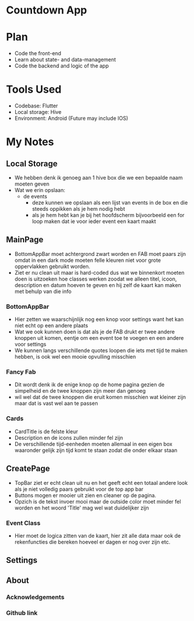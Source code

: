 # Countdown App

# Plan
- Code the front-end
- Learn about state- and data-management
- Code the backend and logic of the app 

# Tools Used
- Codebase: Flutter
- Local storage: Hive
- Environment: Android (Future may include IOS)

# My Notes

## Local Storage
- We hebben denk ik genoeg aan 1 hive box die we een bepaalde naam moeten geven
- Wat we erin opslaan:
    - de events
        - deze kunnen we opslaan als een lijst van events in de box en die steeds oppikken als je hem nodig hebt
        - als je hem hebt kan je bij het hoofdscherm bijvoorbeeld een for loop maken dat ie voor ieder event een kaart maakt 

## MainPage
- BottomAppBar moet  achtergrond zwart worden en FAB moet paars zijn omdat in een dark mode moeten felle kleuren niet voor grote oppervlakken gebruikt worden.
- Ziet er nu clean uit maar is hard-coded dus wat we binnenkort moeten doen is uitzoeken hoe classes werken zoodat we alleen titel, icoon, description en datum hoeven te geven en hij zelf de kaart kan maken met behulp van die info

### BottomAppBar
- Hier zetten we waarschijnlijk nog een knop voor settings want het kan niet echt op een andere plaats
- Wat we ook kunnen doen is dat als je de FAB drukt er twee andere knoppen uit komen, eentje om een event toe te voegen en een andere voor settings
- We kunnen langs verschillende quotes loopen die iets met tijd te maken hebben, is ook wel een mooie opvulling misschien

### Fancy Fab
- Dit wordt denk ik de enige knop op de home pagina gezien de simpelheid en de twee knoppen zijn meer dan genoeg
- wil wel dat de twee knoppen die eruit komen misschien wat kleiner zijn maar dat is vast wel aan te passen

### Cards
- CardTitle is de felste kleur
- Description en de icons zullen minder fel zijn
- De verschillende tijd-eenheden moeten allemaal in een eigen box waaronder gelijk zijn tijd komt te staan zodat die onder elkaar staan

## CreatePage
- TopBar ziet er echt clean uit nu en het geeft echt een totaal andere look als je niet volledig paars gebruikt voor de top app bar
- Buttons mogen er mooier uit zien en cleaner op de pagina.
- Opzich is de tekst invoer mooi maar de outside color moet minder fel worden en het woord 'Title' mag wel wat duidelijker zijn

### Event Class
- Hier moet de logica zitten van de kaart, hier zit alle data maar ook de rekenfuncties die bereken hoeveel er dagen er nog over zijn etc.

## Settings

## About

### Acknowledgements

### Github link 